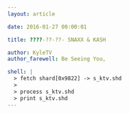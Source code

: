 ```yaml
---
layout: article

date: 2016-01-27 00:00:01

title: ????-??-??- SNAXX & KASH

author: KyleTV
author_farewell: Be Seeing You,

shell: |
  > fetch shard[0x9822] -> s_ktv.shd
  >
  > process s_ktv.shd
  > print s_ktv.shd
---
```

